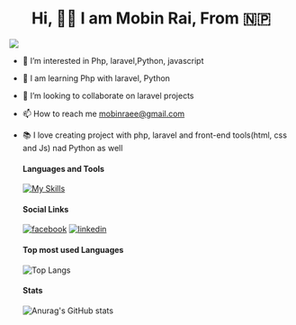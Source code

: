 <h1 align="center"> Hi, 🙋‍♂️ I am Mobin Rai, From 🇳🇵</h1>

![](https://komarev.com/ghpvc/?username=mobinrai&color=brightgreen&style=flat-square&label=PROFILE+VIEWS)

- 👀 I’m interested in Php, laravel,Python, javascript
- 📖 I am learning Php with laravel, Python
- 💞️ I’m looking to collaborate on laravel projects
- 📫 How to reach me mobinraee@gmail.com
- 📚 I love creating project with php, laravel and front-end tools(html, css and Js) nad Python as well

  #### Languages and Tools
  [![My Skills](https://skills.thijs.gg/icons?i=php,python,js,css,html,jquery,mysql,nodejs&theme=light)](https://skills.thijs.gg)
  
  #### Social Links
  [![facebook](https://github.com/shikhar1020jais1/Git-Social/blob/master/Icons/Facebook.png (Facebook))][1]
  [![linkedin](https://github.com/shikhar1020jais1/Git-Social/blob/master/Icons/LinkedIn.png (LinkedIn))][2]
 
  [1]: https://www.facebook.com/milan.rai.35
  [2]: https://www.linkedin.com/in/mobin-rai-195047b7/

  #### Top most used Languages
  ![Top Langs](https://github-readme-stats.vercel.app/api/top-langs/?username=mobinrai&langs_count=5&theme=gruvbox_light)

  #### Stats
  ![Anurag's GitHub stats](https://github-readme-stats.vercel.app/api?username=mobinrai&theme=codeSTACKr&show_icons=true)
<!---
mobinrai/mobinrai is a ✨ special ✨ repository because its `README.md` (this file) appears on your GitHub profile.
You can click the Preview link to take a look at your changes.
--->
